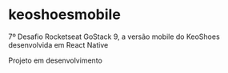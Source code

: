 # keoshoesmobile
7º Desafio Rocketseat GoStack 9, a versão mobile do KeoShoes desenvolvida em React Native

Projeto em desenvolvimento
